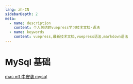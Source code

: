 ```yaml
---
lang: zh-CN
sidebarDepth: 2
meta:
  - name: description
    content: 个人总结的vuepress学习技术文档-语法
  - name: keywords
    content: vuepress,最新技术文档,vuepress语法,markdown语法
---
```


# MySql 基础

[mac m1 中安装 mysql](https://zhuanlan.zhihu.com/p/360858309)
